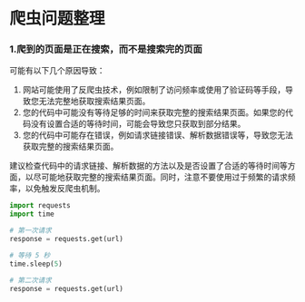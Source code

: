 # 爬虫问题整理

### 1.爬到的页面是正在搜索，而不是搜索完的页面

可能有以下几个原因导致：

1. 网站可能使用了反爬虫技术，例如限制了访问频率或使用了验证码等手段，导致您无法完整地获取搜索结果页面。
2. 您的代码中可能没有等待足够的时间来获取完整的搜索结果页面。如果您的代码没有设置合适的等待时间，可能会导致您只获取到部分结果。
3. 您的代码中可能存在错误，例如请求链接错误、解析数据错误等，导致您无法获取完整的搜索结果页面。

建议检查代码中的请求链接、解析数据的方法以及是否设置了合适的等待时间等方面，以尽可能地获取完整的搜索结果页面。同时，注意不要使用过于频繁的请求频率，以免触发反爬虫机制。

```python
import requests
import time

# 第一次请求
response = requests.get(url)

# 等待 5 秒
time.sleep(5)

# 第二次请求
response = requests.get(url)
```

